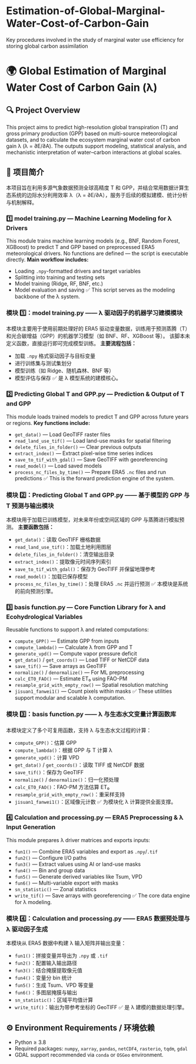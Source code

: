 # Estimation-of-Global-Marginal-Water-Cost-of-Carbon-Gain
Key procedures involved in the study of marginal water use efficiency for storing global carbon assimilation


# 🌍 Global Estimation of Marginal Water Cost of Carbon Gain (λ)

## 🔍 Project Overview
This project aims to predict high-resolution global transpiration (T) and gross primary production (GPP) based on multi-source meteorological datasets, and to calculate the ecosystem marginal water cost of carbon gain λ (λ = ∂E/∂A). The outputs support modeling, statistical analysis, and mechanistic interpretation of water–carbon interactions at global scales.

## 📘 项目简介
本项目旨在利用多源气象数据预测全球高精度 T 和 GPP，并结合常用数据计算生态系统的边际水分利用效率 λ（λ = ∂E/∂A），服务于后续的模拟建模、统计分析与机制解释。

### 1️⃣ model training.py — Machine Learning Modeling for λ Drivers

This module trains machine learning models (e.g., BNF, Random Forest, XGBoost) to predict T and GPP based on preprocessed ERA5 meteorological drivers.
No functions are defined — the script is executable directly.
**Main workflow includes:**
- Loading `.npy`-formatted drivers and target variables
- Splitting into training and testing sets
- Model training (Ridge, RF, BNF, etc.)
- Model evaluation and saving
:white_check_mark: This script serves as the modeling backbone of the λ system.

### 模块 1️⃣：model training.py —— λ 驱动因子的机器学习建模模块

本模块主要用于使用前期处理好的 ERA5 驱动变量数据，训练用于预测蒸腾（T）和光合碳增益（GPP）的机器学习模型（如 BNF、RF、XGBoost 等）。
该脚本未定义函数，直接运行即可完成模型训练。
**主要流程包括：**
- 加载 `.npy` 格式驱动因子与目标变量
- 进行训练集与测试集划分
- 模型训练（如 Ridge、随机森林、BNF 等）
- 模型评估与保存
:white_check_mark: 是 λ 模型系统的建模核心。

### 2️⃣ Predicting Global T and GPP.py — Prediction & Output of T and GPP

This module loads trained models to predict T and GPP across future years or regions.
**Key functions include:**
- `get_data()` — Load GeoTIFF raster files
- `read_land_use_tif()` — Load land-use masks for spatial filtering
- `delete_files_in_folder()` — Clear previous outputs
- `extract_index()` — Extract pixel-wise time series indices
- `save_to_tif_with_gdal()` — Save GeoTIFF with georeferencing
- `read_model()` — Load saved models
- `process_nc_files_by_time()` — Prepare ERA5 `.nc` files and run predictions
:white_check_mark: This is the forward prediction engine of the system.

### 模块 2️⃣：Predicting Global T and GPP.py —— 基于模型的 GPP 与 T 预测与输出模块

本模块用于加载已训练模型，对未来年份或空间区域的 GPP 与蒸腾进行模拟预测。
**主要函数包括：**
- `get_data()`：读取 GeoTIFF 栅格数据
- `read_land_use_tif()`：加载土地利用图层
- `delete_files_in_folder()`：清空输出目录
- `extract_index()`：提取像元时间序列索引
- `save_to_tif_with_gdal()`：保存为 GeoTIFF 并保留地理参考
- `read_model()`：加载已保存模型
- `process_nc_files_by_time()`：处理 ERA5 `.nc` 并运行预测
:white_check_mark: 本模块是系统的前向预测引擎。

### 3️⃣ basis function.py — Core Function Library for λ and Ecohydrological Variables

Reusable functions to support λ and related computations:
- `compute_GPP()` — Estimate GPP from inputs
- `compute_lambda()` — Calculate λ from GPP and T
- `generate_vpd()` — Compute vapor pressure deficit
- `get_data()` / `get_coords()` — Load TIFF or NetCDF data
- `save_tif()` — Save arrays as GeoTIFF
- `normalize()` / `denormalize()` — For ML preprocessing
- `calc_ET0_FAO()` — Estimate ET₀ using FAO-PM
- `resample_grid_with_empty_row()` — Spatial resolution matching
- `jisuan1_fanwei1()` — Count pixels within masks
:white_check_mark: These utilities support modular and scalable λ computation.

### 模块 3️⃣：basis function.py —— λ 与生态水文变量计算函数库

本模块定义了多个可复用函数，支持 λ 与生态水文过程的计算：
- `compute_GPP()`：估算 GPP
- `compute_lambda()`：根据 GPP 与 T 计算 λ
- `generate_vpd()`：计算 VPD
- `get_data()` / `get_coords()`：读取 TIFF 或 NetCDF 数据
- `save_tif()`：保存为 GeoTIFF
- `normalize()` / `denormalize()`：归一化预处理
- `calc_ET0_FAO()`：FAO-PM 方法估算 ET₀
- `resample_grid_with_empty_row()`：重采样支持
- `jisuan1_fanwei1()`：区域像元计数
:white_check_mark: 为模块化 λ 计算提供全面支撑。

### 4️⃣ Calculation and processing.py — ERA5 Preprocessing & λ Input Generation

This module prepares λ driver matrices and exports inputs:
- `fun1()` — Combine ERA5 variables and export as `.npy`/`.tif`
- `fun2()` — Configure I/O paths
- `fun3()` — Extract values using AI or land-use masks
- `fun4()` — Bin and group data
- `fun5()` — Generate derived variables like Tsum, VPD
- `fun6()` — Multi-variable export with masks
- `sn_statistic()` — Zonal statistics
- `write_tif()` — Save arrays with georeferencing
:white_check_mark: The core data engine for λ modeling.

### 模块 4️⃣：Calculation and processing.py —— ERA5 数据预处理与 λ 驱动因子生成

本模块从 ERA5 数据中构建 λ 输入矩阵并输出变量：
- `fun1()`：拼接变量并导出为 `.npy` 或 `.tif`
- `fun2()`：配置输入输出路径
- `fun3()`：结合掩膜提取像元值
- `fun4()`：变量分 bin 统计
- `fun5()`：生成 Tsum、VPD 等变量
- `fun6()`：多图层掩膜与输出
- `sn_statistic()`：区域平均值计算
- `write_tif()`：输出为带参考坐标的 GeoTIFF
:white_check_mark: 是 λ 建模的数据处理引擎。

## ⚙️ Environment Requirements / 环境依赖

- Python ≥ 3.8
- Required packages: `numpy`, `xarray`, `pandas`, `netCDF4`, `rasterio`, `tqdm`, `gdal`
- GDAL support recommended via `conda` or `OSGeo` environment.

